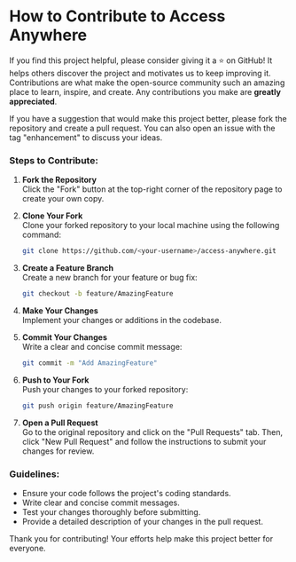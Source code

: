 # How to Contribute to Access Anywhere
If you find this project helpful, please consider giving it a ⭐ on GitHub! It helps others discover the project and motivates us to keep improving it.<br/>
Contributions are what make the open-source community such an amazing place to learn, inspire, and create. Any contributions you make are **greatly appreciated**.

If you have a suggestion that would make this project better, please fork the repository and create a pull request. You can also open an issue with the tag "enhancement" to discuss your ideas.

### Steps to Contribute:

1. **Fork the Repository**  
    Click the "Fork" button at the top-right corner of the repository page to create your own copy.

2. **Clone Your Fork**  
    Clone your forked repository to your local machine using the following command:
    ```sh
    git clone https://github.com/<your-username>/access-anywhere.git
    ```

3. **Create a Feature Branch**  
    Create a new branch for your feature or bug fix:
    ```sh
    git checkout -b feature/AmazingFeature
    ```

4. **Make Your Changes**  
    Implement your changes or additions in the codebase.

5. **Commit Your Changes**  
    Write a clear and concise commit message:
    ```sh
    git commit -m "Add AmazingFeature"
    ```

6. **Push to Your Fork**  
    Push your changes to your forked repository:
    ```sh
    git push origin feature/AmazingFeature
    ```

7. **Open a Pull Request**  
    Go to the original repository and click on the "Pull Requests" tab. Then, click "New Pull Request" and follow the instructions to submit your changes for review.

### Guidelines:

- Ensure your code follows the project's coding standards.
- Write clear and concise commit messages.
- Test your changes thoroughly before submitting.
- Provide a detailed description of your changes in the pull request.

Thank you for contributing! Your efforts help make this project better for everyone.
